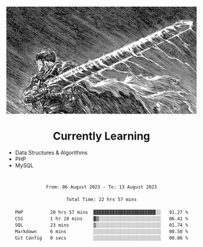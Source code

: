 <!-- Profile image -->
<p align="center">
 <img src="assets/bpD2ohb.png" width="1080px">
</p>
<!-- Profile image end -->

<!-- Currently learning -->
<h1 align="center">Currently Learning </h1>

* Data Structures & Algorithms
* PHP
* MySQL 
#
<!-- Currently learning end -->

<div align="center">
<!--START_SECTION:waka-->

```txt
From: 06 August 2023 - To: 13 August 2023

Total Time: 22 hrs 57 mins

PHP          20 hrs 57 mins  ▓▓▓▓▓▓▓▓▓▓▓▓▓▓▓▓▓▓▓▓▓▓▓░░   91.27 %
CSS          1 hr 28 mins    ▓▒░░░░░░░░░░░░░░░░░░░░░░░   06.41 %
SQL          23 mins         ▒░░░░░░░░░░░░░░░░░░░░░░░░   01.74 %
Markdown     6 mins          ░░░░░░░░░░░░░░░░░░░░░░░░░   00.50 %
Git Config   0 secs          ░░░░░░░░░░░░░░░░░░░░░░░░░   00.06 %
```

<!--END_SECTION:waka-->
</div>
